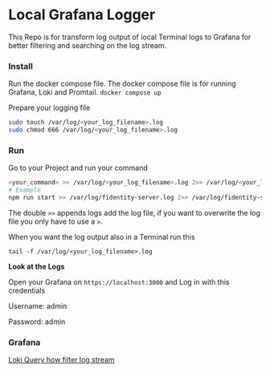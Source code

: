 # Local Grafana Logger

This Repo is for transform log output of local Terminal logs to Grafana for better filtering and searching on the log stream.

### Install

Run the docker compose file. The docker compose file is for running Grafana, Loki and Promtail.
`docker compose up`

Prepare your logging file

```bash
sudo touch /var/log/<your_log_filename>.log
sudo chmod 666 /var/log/<your_log_filename>.log
```

### Run

Go to your Project and run your command

```bash
<your_command> >> /var/log/<your_log_filename>.log 2>> /var/log/<your_log_filename>.log
# Example
npm run start >> /var/log/fidentity-server.log 2>> /var/log/fidentity-server.log
```

The double `>>` appends logs add the log file, if you want to overwrite the log file you only have to use a `>`.

When you want the log output also in a Terminal run this

`tail -f /var/log/<your_log_filename>.log`

**Look at the Logs**

Open your Grafana on `https://localhost:3000` and Log in with this credentials

Username: admin

Password: admin

### Grafana

[Loki Query how filter log stream](https://grafana.com/docs/loki/latest/logql/log_queries/)
